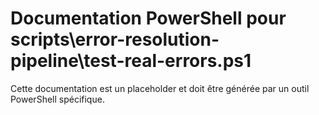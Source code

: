 # Documentation PowerShell pour scripts\error-resolution-pipeline\test-real-errors.ps1

Cette documentation est un placeholder et doit être générée par un outil PowerShell spécifique.
